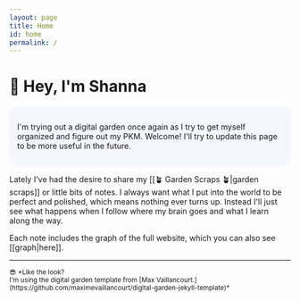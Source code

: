 ```yaml
---
layout: page
title: Home
id: home
permalink: /
---
```


# 👋 Hey, I'm Shanna

<p style="padding: 2em 1em; background: #f5f7ff; border-radius: 12px;">
I'm trying out a digital garden once again as I try to get myself organized and figure out my PKM. Welcome! I'll try to update this page to be more useful in the future. 
</p>

Lately I've had the desire to share my [[🪴 Garden Scraps 🪴|garden scraps]] or little bits of notes. I always want what I put into the world to be perfect and polished, which means nothing ever turns up. Instead I'll just see what happens when I follow where my brain goes and what I learn along the way.
<br>

Each note includes the graph of the full website, which you can also see [[graph|here]].
<br>

<hr>
<small>
😎 *Like the look? <br> I'm using the digital garden template from [Max Vaillancourt.](https://github.com/maximevaillancourt/digital-garden-jekyll-template)*
</small>

<style>
  .wrapper {
    max-width: 46em;
  }
</style>
